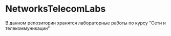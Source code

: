 # NetworksTelecomLabs

В данном репозитории хранятся лабораторные работы по курсу "Сети и телекоммуникации"
